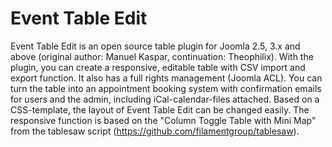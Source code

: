 # Event Table Edit
Event Table Edit is an open source table plugin for Joomla 2.5, 3.x and above (original author: Manuel Kaspar, continuation: Theophilix). With the plugin, you can create a responsive, editable table with CSV import and export function. It also has a full rights management (Joomla ACL). 
You can  turn the table into an appointment booking system with confirmation emails for users and the admin, including iCal-calendar-files attached. Based on a CSS-template, the layout of Event Table Edit can be changed easily. The responsive function is based on the "Column Toggle Table with Mini Map" from the tablesaw script (https://github.com/filamentgroup/tablesaw).

